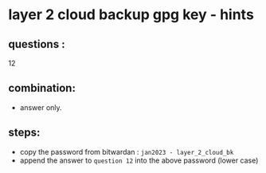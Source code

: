 # layer 2 cloud backup gpg key - hints 

## questions : 
12

## combination:
- answer only.

## steps: 
- copy the password from bitwardan : `jan2023 - layer_2_cloud_bk`
- append the answer to `question 12` into the above password (lower case)